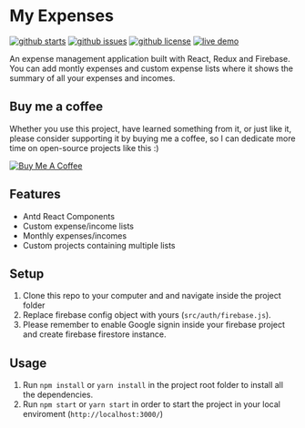 # My Expenses

[![github starts](https://img.shields.io/github/stars/dmcshehan/my-expenses)](https://github.com/dmcshehan/my-expenses/stargazers) [![github issues](https://img.shields.io/github/issues/dmcshehan/my-expenses)](https://github.com/dmcshehan/my-expenses/issues) [![github license](https://img.shields.io/github/license/dmcshehan/my-expenses)](https://github.com/dmcshehan/my-expenses/blob/master/LICENSE.md) [![live demo](https://img.shields.io/badge/Demo-online-success?logo=firebase&style=plastic)](https://my-expenses-cf95d.firebaseapp.com/)

An expense management application built with React, Redux and Firebase. You can add montly expenses and custom expense lists where it shows the summary of all your expenses and incomes.

## Buy me a coffee

Whether you use this project, have learned something from it, or just like it, please consider supporting it by buying me a coffee, so I can dedicate more time on open-source projects like this :)

<a href="https://www.buymeacoffee.com/dmcshehan" target="_blank"><img src="https://www.buymeacoffee.com/assets/img/custom_images/orange_img.png" alt="Buy Me A Coffee" style="height: auto !important;width: auto !important;" ></a>

## Features

- Antd React Components
- Custom expense/income lists
- Monthly expenses/incomes
- Custom projects containing multiple lists

## Setup

1.  Clone this repo to your computer and and navigate inside the project folder
2.  Replace firebase config object with yours (`src/auth/firebase.js`).
3.  Please remember to enable Google signin inside your firebase project and create firebase firestore instance.

## Usage

1.  Run `npm install` or `yarn install` in the project root folder to install all the dependencies.
2.  Run `npm start` or `yarn start` in order to start the project in your local enviroment (`http://localhost:3000/`)
